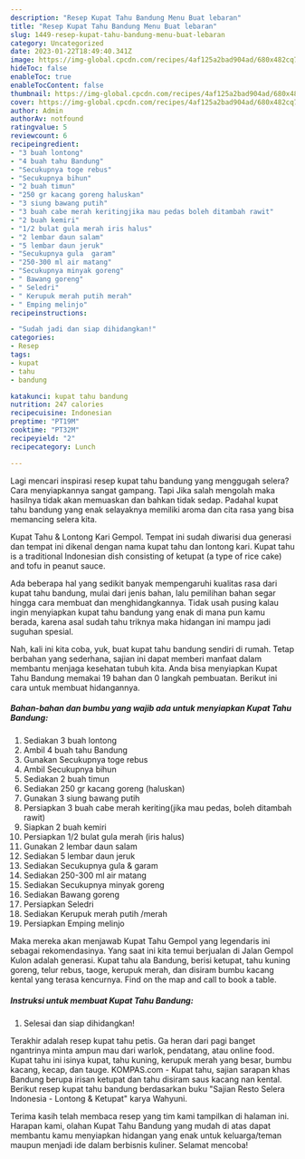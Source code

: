 ```yaml
---
description: "Resep Kupat Tahu Bandung Menu Buat lebaran"
title: "Resep Kupat Tahu Bandung Menu Buat lebaran"
slug: 1449-resep-kupat-tahu-bandung-menu-buat-lebaran
category: Uncategorized
date: 2023-01-22T18:49:40.341Z
image: https://img-global.cpcdn.com/recipes/4af125a2bad904ad/680x482cq70/kupat-tahu-bandung-foto-resep-utama.jpg
hideToc: false
enableToc: true
enableTocContent: false
thumbnail: https://img-global.cpcdn.com/recipes/4af125a2bad904ad/680x482cq70/kupat-tahu-bandung-foto-resep-utama.jpg
cover: https://img-global.cpcdn.com/recipes/4af125a2bad904ad/680x482cq70/kupat-tahu-bandung-foto-resep-utama.jpg
author: Admin
authorAv: notfound
ratingvalue: 5
reviewcount: 6
recipeingredient:
- "3 buah lontong"
- "4 buah tahu Bandung"
- "Secukupnya toge rebus"
- "Secukupnya bihun"
- "2 buah timun"
- "250 gr kacang goreng haluskan"
- "3 siung bawang putih"
- "3 buah cabe merah keritingjika mau pedas boleh ditambah rawit"
- "2 buah kemiri"
- "1/2 bulat gula merah iris halus"
- "2 lembar daun salam"
- "5 lembar daun jeruk"
- "Secukupnya gula  garam"
- "250-300 ml air matang"
- "Secukupnya minyak goreng"
- " Bawang goreng"
- " Seledri"
- " Kerupuk merah putih merah"
- " Emping melinjo"
recipeinstructions:

- "Sudah jadi dan siap dihidangkan!"
categories:
- Resep
tags:
- kupat
- tahu
- bandung

katakunci: kupat tahu bandung 
nutrition: 247 calories
recipecuisine: Indonesian
preptime: "PT19M"
cooktime: "PT32M"
recipeyield: "2"
recipecategory: Lunch

---
```



Lagi mencari inspirasi resep kupat tahu bandung yang menggugah selera? Cara menyiapkannya sangat gampang. Tapi Jika salah mengolah maka hasilnya tidak akan memuaskan dan bahkan tidak sedap. Padahal kupat tahu bandung yang enak selayaknya memiliki aroma dan cita rasa yang bisa memancing selera kita.


Kupat Tahu &amp; Lontong Kari Gempol. Tempat ini sudah diwarisi dua generasi dan tempat ini dikenal dengan nama kupat tahu dan lontong kari. Kupat tahu is a traditional Indonesian dish consisting of ketupat (a type of rice cake) and tofu in peanut sauce.

Ada beberapa hal yang sedikit banyak mempengaruhi kualitas rasa dari kupat tahu bandung, mulai dari jenis bahan, lalu pemilihan bahan segar hingga cara membuat dan menghidangkannya. Tidak usah pusing kalau ingin menyiapkan kupat tahu bandung yang enak di mana pun kamu berada, karena asal sudah tahu triknya maka hidangan ini mampu jadi suguhan spesial.


Nah, kali ini kita coba, yuk, buat kupat tahu bandung sendiri di rumah. Tetap berbahan yang sederhana, sajian ini dapat memberi manfaat dalam membantu menjaga kesehatan tubuh kita. Anda bisa menyiapkan Kupat Tahu Bandung memakai 19 bahan dan 0 langkah pembuatan. Berikut ini cara untuk membuat hidangannya.

<!--inarticleads1-->

##### Bahan-bahan dan bumbu yang wajib ada untuk menyiapkan Kupat Tahu Bandung:

1. Sediakan 3 buah lontong
1. Ambil 4 buah tahu Bandung
1. Gunakan Secukupnya toge rebus
1. Ambil Secukupnya bihun
1. Sediakan 2 buah timun
1. Sediakan 250 gr kacang goreng (haluskan)
1. Gunakan 3 siung bawang putih
1. Persiapkan 3 buah cabe merah keriting(jika mau pedas, boleh ditambah rawit)
1. Siapkan 2 buah kemiri
1. Persiapkan 1/2 bulat gula merah (iris halus)
1. Gunakan 2 lembar daun salam
1. Sediakan 5 lembar daun jeruk
1. Sediakan Secukupnya gula &amp; garam
1. Sediakan 250-300 ml air matang
1. Sediakan Secukupnya minyak goreng
1. Sediakan  Bawang goreng
1. Persiapkan  Seledri
1. Sediakan  Kerupuk merah putih /merah
1. Persiapkan  Emping melinjo


Maka mereka akan menjawab Kupat Tahu Gempol yang legendaris ini sebagai rekomendasinya. Yang saat ini kita temui berjualan di Jalan Gempol Kulon adalah generasi. Kupat tahu ala Bandung, berisi ketupat, tahu kuning goreng, telur rebus, taoge, kerupuk merah, dan disiram bumbu kacang kental yang terasa kencurnya. Find on the map and call to book a table. 

<!--inarticleads2-->

##### Instruksi untuk membuat Kupat Tahu Bandung:


1. Selesai dan siap dihidangkan!

Terakhir adalah resep kupat tahu petis. Ga heran dari pagi banget ngantrinya minta ampun mau dari warlok, pendatang, atau online food. Kupat tahu ini isinya kupat, tahu kuning, kerupuk merah yang besar, bumbu kacang, kecap, dan tauge. KOMPAS.com - Kupat tahu, sajian sarapan khas Bandung berupa irisan ketupat dan tahu disiram saus kacang nan kental. Berikut resep kupat tahu bandung berdasarkan buku &#34;Sajian Resto Selera Indonesia - Lontong &amp; Ketupat&#34; karya Wahyuni. 

Terima kasih telah membaca resep yang tim kami tampilkan di halaman ini. Harapan kami, olahan Kupat Tahu Bandung yang mudah di atas dapat membantu kamu menyiapkan hidangan yang enak untuk keluarga/teman maupun menjadi ide dalam berbisnis kuliner. Selamat mencoba!

